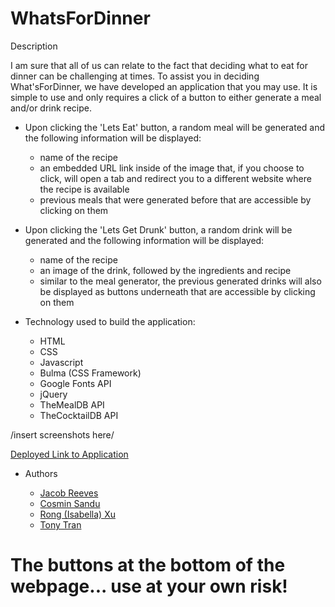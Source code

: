 # WhatsForDinner

Description

I am sure that all of us can relate to the fact that deciding what to eat for dinner can be challenging at times. To assist you in deciding What'sForDinner, we have developed an application that you may use. It is simple to use and only requires a click of a button to either generate a meal and/or drink recipe.
- Upon clicking the 'Lets Eat' button, a random meal will be generated and the following information will be displayed:

    - name of the recipe
    - an embedded URL link inside of the image that, if you choose to click, will open a tab and redirect you to a different website where the recipe is available
    - previous meals that were generated before that are accessible by clicking on them
    
- Upon clicking the 'Lets Get Drunk' button, a random drink will be generated and the following information will be displayed:

    - name of the recipe
    - an image of the drink, followed by the ingredients and recipe
    - similar to the meal generator, the previous generated drinks will also be displayed as buttons underneath that are accessible by clicking on them
    
- Technology used to build the application:

    - HTML
    - CSS
    - Javascript
    - Bulma (CSS Framework)
    - Google Fonts API
    - jQuery 
    - TheMealDB API
    - TheCocktailDB API
    
/insert screenshots here/

[Deployed Link to Application](https://tonytran97.github.io/WhatsForDinner/)

- Authors

    - [Jacob Reeves](https://github.com/JDReeves86)
    - [Cosmin Sandu](https://github.com/csandu123)
    - [Rong (Isabella) Xu](https://github.com/EnlightenmentMind)
    - [Tony Tran](https://github.com/tonytran97)
    
# **The buttons at the bottom of the webpage... use at your own risk!**

